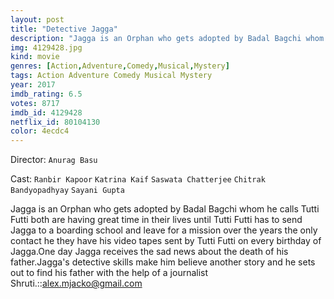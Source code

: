 ```yaml
---
layout: post
title: "Detective Jagga"
description: "Jagga is an Orphan who gets adopted by Badal Bagchi whom he calls Tutti Futti both are having great time in their lives until Tutti Futti has to send Jagga to a boarding school and leave for a mission over the years the only contact he they have his video tapes sent by Tutti Futti on every birthday of Jagga.One day Jagga receives the sad news about the death of his father.Jagga's detective skills make him believe another story and he se.."
img: 4129428.jpg
kind: movie
genres: [Action,Adventure,Comedy,Musical,Mystery]
tags: Action Adventure Comedy Musical Mystery 
year: 2017
imdb_rating: 6.5
votes: 8717
imdb_id: 4129428
netflix_id: 80104130
color: 4ecdc4
---
```

Director: `Anurag Basu`  

Cast: `Ranbir Kapoor` `Katrina Kaif` `Saswata Chatterjee` `Chitrak Bandyopadhyay` `Sayani Gupta` 

Jagga is an Orphan who gets adopted by Badal Bagchi whom he calls Tutti Futti both are having great time in their lives until Tutti Futti has to send Jagga to a boarding school and leave for a mission over the years the only contact he they have his video tapes sent by Tutti Futti on every birthday of Jagga.One day Jagga receives the sad news about the death of his father.Jagga's detective skills make him believe another story and he sets out to find his father with the help of a journalist Shruti.::alex.mjacko@gmail.com